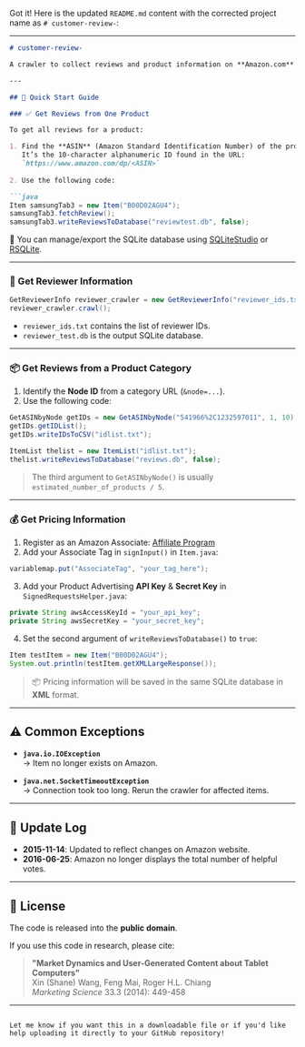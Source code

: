 Got it! Here is the updated `README.md` content with the corrected project name as `# customer-review-`:

---

```markdown
# customer-review-

A crawler to collect reviews and product information on **Amazon.com** and save them to **SQLite** databases.

---

## 🚀 Quick Start Guide

### ✅ Get Reviews from One Product

To get all reviews for a product:

1. Find the **ASIN** (Amazon Standard Identification Number) of the product.  
   It’s the 10-character alphanumeric ID found in the URL:  
   `https://www.amazon.com/dp/<ASIN>`  
   
2. Use the following code:

```java
Item samsungTab3 = new Item("B00D02AGU4");
samsungTab3.fetchReview();
samsungTab3.writeReviewsToDatabase("reviewtest.db", false);
```

📌 You can manage/export the SQLite database using [SQLiteStudio](https://sqlitestudio.pl/) or [RSQLite](https://cran.r-project.org/web/packages/RSQLite/index.html).

---

### 👤 Get Reviewer Information

```java
GetReviewerInfo reviewer_crawler = new GetReviewerInfo("reviewer_ids.txt", "reviewer_test.db");
reviewer_crawler.crawl();
```

- `reviewer_ids.txt` contains the list of reviewer IDs.
- `reviewer_test.db` is the output SQLite database.

---

### 📦 Get Reviews from a Product Category

1. Identify the **Node ID** from a category URL (`&node=...`).
2. Use the following code:

```java
GetASINbyNode getIDs = new GetASINbyNode("541966%2C1232597011", 1, 10);
getIDs.getIDList();
getIDs.writeIDsToCSV("idlist.txt");

ItemList thelist = new ItemList("idlist.txt");
thelist.writeReviewsToDatabase("reviews.db", false);
```

> The third argument to `GetASINbyNode()` is usually `estimated_number_of_products / 5`.

---

### 💰 Get Pricing Information

1. Register as an Amazon Associate: [Affiliate Program](https://affiliate-program.amazon.com)
2. Add your Associate Tag in `signInput()` in `Item.java`:

```java
variablemap.put("AssociateTag", "your_tag_here");
```

3. Add your Product Advertising **API Key** & **Secret Key** in `SignedRequestsHelper.java`:

```java
private String awsAccessKeyId = "your_api_key";
private String awsSecretKey = "your_secret_key";
```

4. Set the second argument of `writeReviewsToDatabase()` to `true`:

```java
Item testItem = new Item("B00D02AGU4");
System.out.println(testItem.getXMLLargeResponse());
```

> 📦 Pricing information will be saved in the same SQLite database in **XML** format.

---

## ⚠️ Common Exceptions

- **`java.io.IOException`**  
  → Item no longer exists on Amazon.

- **`java.net.SocketTimeoutException`**  
  → Connection took too long. Rerun the crawler for affected items.

---

## 📅 Update Log

- **2015-11-14**: Updated to reflect changes on Amazon website.  
- **2016-06-25**: Amazon no longer displays the total number of helpful votes.

---

## 📝 License

The code is released into the **public domain**.

If you use this code in research, please cite:

> **"Market Dynamics and User-Generated Content about Tablet Computers"**  
> Xin (Shane) Wang, Feng Mai, Roger H.L. Chiang  
> *Marketing Science* 33.3 (2014): 449-458

---
```

Let me know if you want this in a downloadable file or if you'd like help uploading it directly to your GitHub repository!
